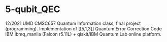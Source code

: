 # 5-qubit_QEC
12/2021 UMD CMSC657 Quantum Information class, final project (programming).
Implementation of [[5,1,3]] Quantum Error Correction Code
IBM ibmq_manila (Falcon r5.11L) + qiskit/IBM Quantum Lab online platform.
